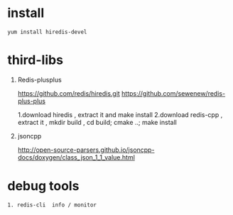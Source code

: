 

install 
=====


    yum install hiredis-devel


third-libs
=====

1. Redis-plusplus


    https://github.com/redis/hiredis.git
    https://github.com/sewenew/redis-plus-plus
    
    1.download hiredis , extract it and make install 
    2.download redis-cpp , extract it , mkdir build , cd build; cmake ..; make install
    
    
2. jsoncpp 


    http://open-source-parsers.github.io/jsoncpp-docs/doxygen/class_json_1_1_value.html
    

debug tools
====

    1. redis-cli  info / monitor
